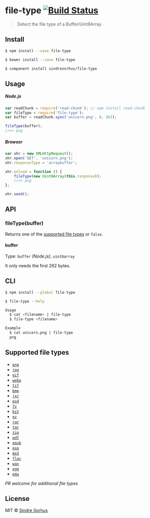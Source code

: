 # file-type [![Build Status](https://travis-ci.org/sindresorhus/file-type.svg?branch=master)](https://travis-ci.org/sindresorhus/file-type)

> Detect the file type of a Buffer/Uint8Array


## Install

```sh
$ npm install --save file-type
```

```sh
$ bower install --save file-type
```

```sh
$ component install sindresorhus/file-type
```


## Usage

##### Node.js

```js
var readChunk = require('read-chunk'); // npm install read-chunk
var fileType = require('file-type');
var buffer = readChunk.sync('unicorn.png', 0, 262);

fileType(buffer);
//=> png
```

##### Browser

```js
var xhr = new XMLHttpRequest();
xhr.open('GET', 'unicorn.png');
xhr.responseType = 'arraybuffer';

xhr.onload = function () {
	fileType(new Uint8Array(this.response));
	//=> png
};

xhr.send();
```


## API

### fileType(buffer)

Returns one of the [supported file types](#supported-file-types) or `false`.

#### buffer

Type: `buffer` *(Node.js)*, `uint8array`

It only needs the first 262 bytes.


## CLI

```sh
$ npm install --global file-type
```

```sh
$ file-type --help

Usage
  $ cat <filename> | file-type
  $ file-type <filename>

Example
  $ cat unicorn.png | file-type
  png
```


## Supported file types

- [`png`](https://github.com/sindresorhus/is-png)
- [`jpg`](https://github.com/sindresorhus/is-jpg)
- [`gif`](https://github.com/sindresorhus/is-gif)
- [`webp`](https://github.com/sindresorhus/is-webp)
- [`tif`](https://github.com/sindresorhus/is-tif)
- [`bmp`](https://github.com/sindresorhus/is-bmp)
- [`jxr`](https://github.com/sindresorhus/is-jxr)
- [`psd`](https://github.com/sindresorhus/is-psd)
- [`7z`](https://github.com/kevva/is-7zip)
- [`bz2`](https://github.com/kevva/is-bzip2)
- [`gz`](https://github.com/kevva/is-gzip)
- [`rar`](https://github.com/kevva/is-rar)
- [`tar`](https://github.com/kevva/is-tar)
- [`zip`](https://github.com/kevva/is-zip)
- [`pdf`](https://github.com/kevva/is-pdf)
- [`epub`](https://github.com/sindresorhus/is-epub)
- [`exe`](https://github.com/kevva/is-exe)
- [`mp3`](https://github.com/hemanth/is-mp3)
- [`flac`](https://github.com/hemanth/is-flac)
- [`wav`](https://github.com/hemanth/is-wav)
- [`ogg`](https://github.com/hemanth/is-ogg)
- [`m4a`](https://github.com/hemanth/is-m4a)


*PR welcome for additional file types*


## License

MIT © [Sindre Sorhus](http://sindresorhus.com)
